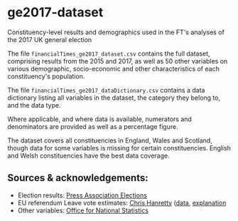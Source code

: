 # ge2017-dataset
Constituency-level results and demographics used in the FT's analyses of the 2017 UK general election

The file `financialTimes_ge2017_dataset.csv` contains the full dataset, comprising results from the 2015 and 2017, as well as 50 other variables on various demographic, socio-economic and other characteristics of each constituency's population.

The file `financialTimes_ge2017_dataDictionary.csv` contains a data dictionary listing all variables in the dataset, the category they belong to, and the data type.

Where applicable, and where data is available, numerators and denominators are provided as well as a percentage figure.

The dataset covers all constituencies in England, Wales and Scotland, though data for some variables is missing for certain constituencies. English and Welsh constituencies have the best data coverage.

## Sources & acknowledgements:

* Election results: [Press Association Elections](http://election.pressassociation.com/)
* EU referendum Leave vote estimates: [Chris Hanretty](https://twitter.com/chrishanretty) ([data](https://docs.google.com/spreadsheets/d/1b71SDKPFbk-ktmUTXmDpUP5PT299qq24orEA0_TOpmw/edit#gid=579044181), [explanation](https://medium.com/@chrishanretty/final-estimates-of-the-leave-vote-or-areal-interpolation-and-the-uks-referendum-on-eu-membership-5490b6cab878)
* Other variables: [Office for National Statistics](https://www.nomisweb.co.uk/)
